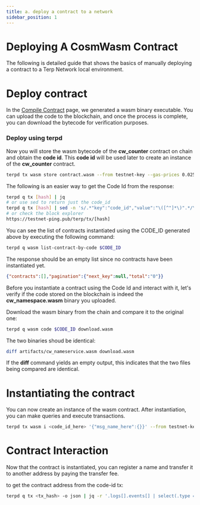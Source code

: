 ```yaml
---
title: a. deploy a contract to a network
sidebar_position: 1
---
```


# Deploying A CosmWasm Contract

The following is detailed guide that shows the basics of manually deploying a contract to a Terp Network local environment.

# Deploy contract
In the [Compile Contract](../../cosmwasm/getting-started/compile-a-contract) page, we generated a wasm binary executable. You can upload the code to the blockchain, and once the process is complete, you can download the bytecode for verification purposes.

### Deploy using terpd
Now you will store the wasm bytecode of the **cw_counter** contract on chain and obtain the **code id**. This **code id** will be used later to create an instance of the **cw_counter** contract.
```sh
terpd tx wasm store contract.wasm --from testnet-key --gas-prices 0.025uthiolx --gas-adjustment 1.7 --gas auto
```

The following is an easier way to get the Code Id from the response:
```sh
terpd q tx [hash] | jq 
# or use sed to return just the code_id
terpd q tx [hash] | sed -n 's/.*"key":"code_id","value":"\([^"]*\)".*/\1/p'
# or check the block explorer
https://testnet-ping.pub/terp/tx/[hash]
```
You can see the list of contracts instantiated using the CODE_ID generated above by executing the following command:
```sh
terpd q wasm list-contract-by-code $CODE_ID 
```
The response should be an empty list since no contracts have been instantiated yet.
```json
{"contracts":[],"pagination":{"next_key":null,"total":"0"}}
```
Before you instantiate a contract using the Code Id and interact with it, let's verify if the code stored on the blockchain is indeed the **cw_namespace.wasm** binary you uploaded.

Download the wasm binary from the chain and compare it to the original one:
```sh
terpd q wasm code $CODE_ID download.wasm
```
The two binaries shoud be identical:
```sh
diff artifacts/cw_nameservice.wasm download.wasm
```
If the **diff** command yields an empty output, this indicates that the two files being compared are identical.

# Instantiating the contract

You can now create an instance of the wasm contract. After instantiation, you can make queries and execute transactions.

```sh
terpd tx wasm i <code_id_here> '{"msg_name_here":{}}' --from testnet-key

```

# Contract Interaction
Now that the contract is instantiated, you can register a name and transfer it to another address by paying the transfer fee.

to get the contract address from the code-id tx:
```sh 
terpd q tx <tx_hash> -o json | jq -r '.logs[].events[] | select(.type == "instantiate") | .attributes[] | select(.key == "_contract_address") | .value)'
```